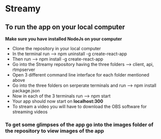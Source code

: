 # Streamy


## To run the app on your local computer

**Make sure you have installed NodeJs on your computer**

- Clone the repository in your local computer
- In the terminal run --> npm uninstall -g create-react-app
- Then run --> npm install -g create-react-app
- Go into the Streamy repository having the three folders --> client, api, rtmpserver
- Open 3 different command line interface for each folder mentioned above
- Go into the three folders on serperate terminals and run --> npm install package.json
- Now in each of the 3 terminals run --> npm start
- Your app should now start on **localhost:300**
- To stream a video you will have to download the OBS software for streaming videos


### To get some glimpses of the app go into the images folder of the repository to view images of the app
